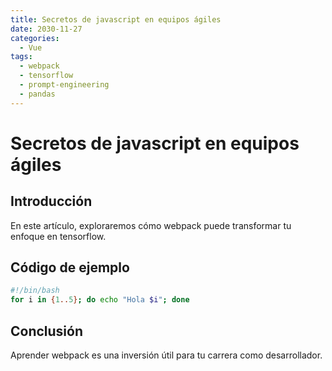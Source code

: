 ```yaml
---
title: Secretos de javascript en equipos ágiles
date: 2030-11-27
categories:
  - Vue
tags:
  - webpack
  - tensorflow
  - prompt-engineering
  - pandas
---
```


# Secretos de javascript en equipos ágiles

## Introducción

En este artículo, exploraremos cómo webpack puede transformar tu enfoque en tensorflow.

## Código de ejemplo

```bash
#!/bin/bash
for i in {1..5}; do echo "Hola $i"; done
```

## Conclusión

Aprender webpack es una inversión útil para tu carrera como desarrollador.
